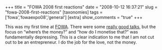 +++
title = "FOWA 2008 first reactions"
date = "2008-10-12 16:37:21"
slug = "fowa-2008-first-reactions"
[taxonomies]
tags = ['fowa','fowaexpo08','general']
[extra]
show_comments = "true"
+++

This was my first time at [FOWA](http://london2008.futureofwebapps.com/). There were some [really good talks](http://events.carsonified.com/fowa/2008/london/content), but the focus on “where’s the money?” and “how do I monetise that?” was fundamentally depressing. This is a clear indication to me that I am not cut out to be an entrepreneur. I do the job for the love, not the money.
